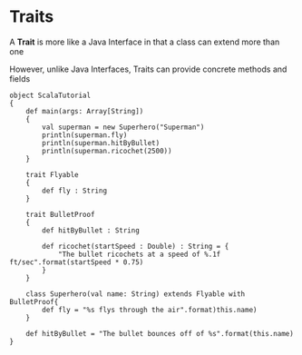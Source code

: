 # Traits

A **Trait** is more like a Java Interface in that a class can extend more than one

However, unlike Java Interfaces, Traits can provide concrete methods and fields

```
object ScalaTutorial
{
    def main(args: Array[String])
    {
        val superman = new Superhero("Superman")
        println(superman.fly)
        println(superman.hitByBullet)
        println(superman.ricochet(2500))
    }

    trait Flyable
    {
        def fly : String
    }

    trait BulletProof
    {
        def hitByBullet : String

        def ricochet(startSpeed : Double) : String = {
            "The bullet ricochets at a speed of %.1f ft/sec".format(startSpeed * 0.75)
        }
    }

    class Superhero(val name: String) extends Flyable with BulletProof{
        def fly = "%s flys through the air".format)this.name)
    }

    def hitByBullet = "The bullet bounces off of %s".format(this.name)
}
